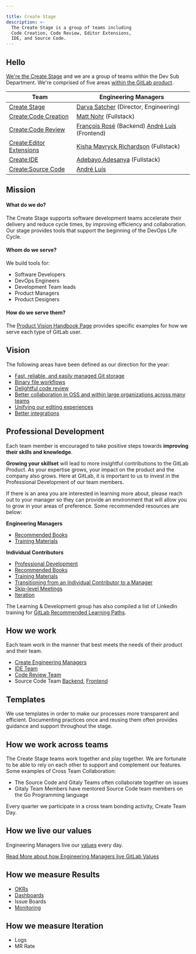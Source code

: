 ```yaml
---

title: Create Stage
description: >-
  The Create Stage is a group of teams including
  Code Creation, Code Review, Editor Extensions,
  IDE, and Source Code.
---
```



## Hello

[We're the Create Stage](/handbook/engineering/development/dev/create/engineering-managers/) and we are a group of teams within the Dev Sub Department. We're comprised of five areas [within the GitLab product](/handbook/product/categories/#create-stage).

| Team | Engineering Managers |
| ---- | -------------------- |
| [Create Stage](/handbook/engineering/development/dev/create/) | [Darva Satcher](/handbook/company/team/#dsatcher) (Director, Engineering) |
| [Create:Code Creation](/handbook/engineering/development/dev/create/code-creation/) | [Matt Nohr](/handbook/company/team/#mnohr) (Fullstack) |
| [Create:Code Review](/handbook/engineering/development/dev/create/code-review/) | [François Rosé](/handbook/company/team/#francoisrose) (Backend) [André Luís](/handbook/company/team/#andr3) (Frontend) |
| [Create:Editor Extensions](/handbook/engineering/development/dev/create/editor-extensions/) | [Kisha Mavryck Richardson](/handbook/company/team/#kishamavryck) (Fullstack) |
| [Create:IDE](/handbook/engineering/development/dev/create/ide/) | [Adebayo Adesanya](/handbook/company/team/#adebayo_a) (Fullstack) |
| [Create:Source Code](/handbook/engineering/development/dev/create/source-code-be/) |  [André Luís](/handbook/company/team/#andr3)  |

## Mission

#### What do we do?

The Create Stage supports software development teams accelerate their delivery and reduce cycle times, by improving efficiency and collaboration. Our stage provides tools that support the beginning of the DevOps Life Cycle.

#### Whom do we serve?

We build tools for:

- Software Developers
- DevOps Engineers
- Development Team leads
- Product Managers
- Product Designers

#### How do we serve them?

The [Product Vision Handbook Page](https://about.gitlab.com/direction/create/#categories-in-create) provides specific examples for how we serve each type of GitLab user.

## Vision

The following areas have been defined as our direction for the year:

- [Fast, reliable, and easily managed Git storage](https://about.gitlab.com/direction/create/#fast-reliable-and-easily-managed-git-storage)
- [Binary file workflows](https://about.gitlab.com/direction/create/#binary-file-workflows)
- [Delightful code review](https://about.gitlab.com/direction/create/#delightful-code-review)
- [Better collaboration in OSS and within large organizations across many teams](https://about.gitlab.com/direction/create/#better-collaboration-in-oss-and-within-large-organizations-across-many-teams)
- [Unifying our editing experiences](https://about.gitlab.com/direction/create/#unifying-our-editing-experiences)
- [Better integrations](https://about.gitlab.com/direction/create/#better-integrations)

## Professional Development

Each team member is encouraged to take positive steps towards **improving their skills and knowledge**.

**Growing your skillset** will lead to more insightful contributions to the GitLab Product. As your expertise grows, your impact on the product and the company also grows. Here at GitLab, it is important to us to invest in the Professional Development of our team members.

If there is an area you are interested in learning more about, please reach out to your manager so they can provide an environment that will allow you to grow in your areas of preference. Some recommended resources are below:

**Engineering Managers**

- [Recommended Books](/handbook/engineering/development/dev/create/engineering-managers/books/)
- [Training Materials](/handbook/engineering/development/dev/create/engineering-managers/training/)

**Individual Contributors**

- [Professional Development](/handbook/engineering/development/dev/create/engineers/professional-development/)
- [Recommended Books](/handbook/engineering/development/dev/create/engineers/books/)
- [Training Materials](/handbook/engineering/development/dev/create/engineers/training/)
- [Transitioning from an Individual Contributor to a Manager](/handbook/engineering/development/dev/training/ic-to-manager)
- [Skip-level Meetings](/handbook/engineering/development/dev/create/engineers/skip-level/)
- [Iteration](/handbook/engineering/development/dev/create/engineers/iteration/)

The Learning & Development group has also compiled a list of LinkedIn training for [GitLab Recommended Learning Paths](/handbook/people-group/learning-and-development/linkedin-learning/#recommended-learning-paths).

## How we work

Each team work in the manner that best meets the needs of their product and their team.

- [Create Engineering Managers](/handbook/engineering/development/dev/create/engineering-managers/)
- [IDE Team](/handbook/engineering/development/dev/create/ide/#-how-we-work)
- [Code Review Team](/handbook/engineering/development/dev/create/code-review/#work)
- Source Code Team [Backend](/handbook/engineering/development/dev/create/source-code-be/#work), [Frontend](/handbook/engineering/development/dev/create/code-review/frontend/#work)

## Templates

We use templates in order to make our processes more transparent and efficient.  Documenting practices once and reusing them often provides guidance and support throughout the stage.

## How we work across teams

The Create Stage teams work together and play together. We are fortunate to be able to rely on each other to support and complement our features. Some examples of Cross Team Collaboration:

- The Source Code and Gitaly Teams often collaborate together on issues
- Gitaly Team Members have mentored Source Code team members on the Go Programming language

Every quarter we participate in a cross team bonding activity, Create Team Day.

## How we live our values

Engineering Managers live our [values](/handbook/values/) every day.

[Read More about how Engineering Managers live GitLab Values](/handbook/engineering/development/dev/create/engineering-managers/live/)

## How we measure Results

- [OKRs](/handbook/engineering/development/dev/create/engineering-managers/okrs/)
- [Dashboards](/handbook/engineering/development/dev/create/engineering-managers/dashboards/)
- Issue Boards
- [Monitoring](/handbook/engineering/development/dev/create/engineering-managers/monitoring/)

## How we measure Iteration

- Logs
- MR Rate
